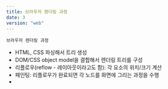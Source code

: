 ```yaml
---
title: 브라우저 렌더링 과정
date: 3
version: "web"
---
```


`브라우저 렌더링 과정`

- HTML, CSS 파싱해서 트리 생성
- DOM/CSS object model을 결합해서 렌더링 트리를 구성
- 리플로우(reflow - 레이아웃이라고도 함): 각 요소의 위치/크기 계산
- 페인팅: 리플로우가 완료되면 각 노드를 화면에 그리는 과정을 수행
- <script> 태그를 만나면 JS 코드 파싱하고 실행, 실행 순서와 타이밍 중요
- 이벤트가 있을때 DOM 요소 변경, 브라우저는 리플로우, 리페인팅하여 반영함
- 리렌더링 조건: 주로 구조나 스타일/ 상호작용 변경이 있어서 레이아웃을 다시 계산해야 할 때

<br/>

`JavaScript의 동작 원리` 파싱, 컴파일, 실행 과정을 거치며, 이벤트 루프를 통해 비동기 작업을 처리함. 메모리 관리는 가비지 컬렉션을 통해 이루어짐.

1. 파싱 (Parsing) - 브라우저는 HTML 문서를 파싱하면서 <script> 태그를 만나면 JavaScript 코드를 로드한다.
2. 컴파일 (Compilation) - 파싱된 JavaScript 코드는 바이트코드나 기계어로 컴파일되는데, 일반적으로 이 과정은 브라우저의 JavaScript 엔진에서 수행.
3. 실행 (Execution) - 컴파일된 코드는 실행되며, 이때 메모리에 변수, 함수, 객체 등이 할당됨. 실행 과정에서는 스택(stack)과 힙(heap) 메모리를 사용.
4. 이벤트 루프 (Event Loop) - JavaScript는 싱글 스레드 기반의 언어로 비동기 작업을 위해 이벤트 루프(event loop)를 사용. 이벤트 루프는 큐(queue)에 있는 작업들을 순차적으로 실행하며, 비동기 작업이 완료되면 콜백 함수를 큐에 추가.
5. Call Stack, Callback Queue, Event Loop

   - Call Stack: 현재 실행 중인 함수와 그 상태를 저장, 함수가 호출되면 스택에 푸시되며, 실행이 완료되면 팝
   - Callback Queue: 비동기 작업의 콜백 함수들이 대기하는 큐
   - Event Loop: Call Stack과 Callback Queue를 주기적으로 확인하여, Call Stack이 비어 있으면 Callback Queue의 콜백 함수를 가져와서 실행

6. 메모리 관리
   JavaScript는 가비지 컬렉션(garbage collection)을 사용하여 더 이상 사용되지 않는 메모리를 자동으로 해제
